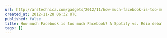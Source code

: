 ```yaml
---
url: http://arstechnica.com/gadgets/2012/11/how-much-facebook-is-too-much-facebook-a-spotify-vs-rdio-debate/
created_at: 2012-11-28 06:32 UTC
published: false
title: How much Facebook is too much Facebook? A Spotify vs. Rdio debate
tags: []
---
```




